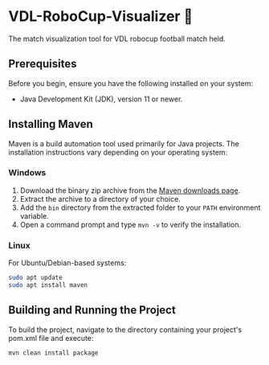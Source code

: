 # VDL-RoboCup-Visualizer 🤖
The match visualization tool for VDL robocup football match held.

## Prerequisites

Before you begin, ensure you have the following installed on your system:
- Java Development Kit (JDK), version 11 or newer.

## Installing Maven

Maven is a build automation tool used primarily for Java projects. The installation instructions vary depending on your operating system:

### Windows

1. Download the binary zip archive from the [Maven downloads page](https://maven.apache.org/download.cgi).
2. Extract the archive to a directory of your choice.
3. Add the `bin` directory from the extracted folder to your `PATH` environment variable.
4. Open a command prompt and type `mvn -v` to verify the installation.

### Linux

For Ubuntu/Debian-based systems:

```bash
sudo apt update
sudo apt install maven
```

## Building and Running the Project
To build the project, navigate to the directory containing your project's pom.xml file and execute:
```bash
mvn clean install package
```


